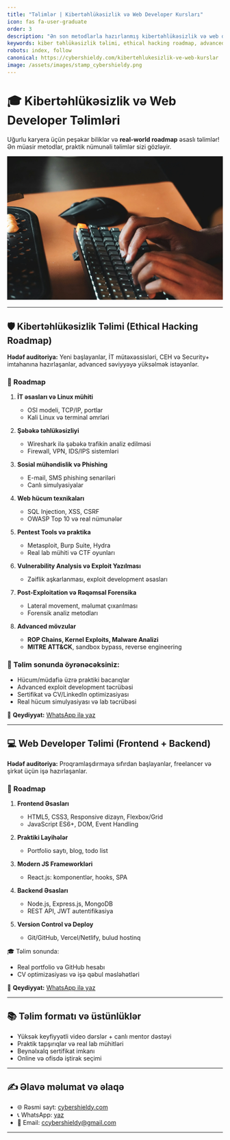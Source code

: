 ```yaml
---
title: "Təlimlər | Kibertəhlükəsizlik və Web Developer Kursları"
icon: fas fa-user-graduate
order: 3
description: "Ən son metodlarla hazırlanmış kibertəhlükəsizlik və web developer təlimləri. Real-world praktika, advanced hacking roadmap və modern web proqramlaşdırma. Tələbələr üçün SEO dostu kurslar."
keywords: kiber təhlükəsizlik təlimi, ethical hacking roadmap, advanced hacking kursu, web developer təlimi, frontend backend roadmap, CEH hazırlıq, OSCP, penetration testing, OWASP, real hacking, web proqramlaşdırma kursu, React, Node.js, MongoDB, online təlimlər, tələbə üçün təlim
robots: index, follow
canonical: https://cybershieldy.com/kibertehlukesizlik-ve-web-kurslar
image: /assets/images/stamp_cybershieldy.png
---
```


<script type="application/ld+json">
{
  "@context": "https://schema.org",
  "@type": "Course",
  "name": "Kibertəhlükəsizlik və Web Developer Təlimləri",
  "description": "Ən son metodlarla hazırlanmış kibertəhlükəsizlik və web developer təlimləri. Real-world praktika, advance hacking roadmap və modern web proqramlaşdırma. Tələbələr üçün SEO dostu kurslar.",
  "provider": {
    "@type": "Organization",
    "name": "CyberShieldy",
    "sameAs": "https://cybershieldy.com"
  }
}
</script>

# 🎓 Kibertəhlükəsizlik və Web Developer Təlimləri

Uğurlu karyera üçün peşəkar biliklər və **real-world roadmap** əsaslı təlimlər!  
Ən müasir metodlar, praktik nümunəli təlimlər sizi gözləyir.

![Kibertəhlükəsizlik və Web Developer Təlimləri Banner](/assets/images/123.webp "Kibertəhlükəsizlik və Web Developer Təlimləri")

---

## 🛡️ Kibertəhlükəsizlik Təlimi (Ethical Hacking Roadmap)

**Hədəf auditoriya:** Yeni başlayanlar, İT mütəxəssisləri, CEH və Security+ imtahanına hazırlaşanlar, advanced səviyyəyə yüksəlmək istəyənlər.  



### 🚀 Roadmap

1. **İT əsasları və Linux mühiti**
   - OSI modeli, TCP/IP, portlar
   - Kali Linux və terminal əmrləri

2. **Şəbəkə təhlükəsizliyi**
   - Wireshark ilə şəbəkə trafikin analiz edilməsi
   - Firewall, VPN, IDS/IPS sistemləri

3. **Sosial mühəndislik və Phishing**
   - E-mail, SMS phishing senariləri
   - Canlı simulyasiyalar

4. **Web hücum texnikaları**
   - SQL Injection, XSS, CSRF
   - OWASP Top 10 və real nümunələr

5. **Pentest Tools və praktika**
   - Metasploit, Burp Suite, Hydra
   - Real lab mühiti və CTF oyunları

6. **Vulnerability Analysis və Exploit Yazılması**
   - Zəiflik aşkarlanması, exploit development əsasları

7. **Post-Exploitation və Rəqəmsal Forensika**
   - Lateral movement, məlumat çıxarılması
   - Forensik analiz metodları

8. **Advanced mövzular**
   - **ROP Chains, Kernel Exploits, Malware Analizi**
   - **MITRE ATT&CK**, sandbox bypass, reverse engineering

### 🎯 Təlim sonunda öyrənəcəksiniz:
- Hücum/müdafiə üzrə praktiki bacarıqlar  
- Advanced exploit development təcrübəsi  
- Sertifikat və CV/LinkedIn optimizasiyası  
- Real hücum simulyasiyası və lab təcrübəsi

📲 **Qeydiyyat:** [WhatsApp ilə yaz](https://wa.me/994555182523?text=Kiber+T%C9%99hl%C3%BCk%C9%99sizlik+t%C9%99limin%C9%99+qo%C5%9Fulmaq+ist%C9%99yir%C9%99m)

---

## 💻 Web Developer Təlimi (Frontend + Backend)

**Hədəf auditoriya:** Proqramlaşdırmaya sıfırdan başlayanlar, freelancer və şirkət üçün işə hazırlaşanlar.  


### 🚀 Roadmap

1. **Frontend Əsasları**
   - HTML5, CSS3, Responsive dizayn, Flexbox/Grid
   - JavaScript ES6+, DOM, Event Handling

2. **Praktiki Layihələr**
   - Portfolio saytı, blog, todo list

3. **Modern JS Frameworkləri**
   - React.js: komponentlər, hooks, SPA

4. **Backend Əsasları**
   - Node.js, Express.js, MongoDB
   - REST API, JWT autentifikasiya

5. **Version Control və Deploy**
   - Git/GitHub, Vercel/Netlify, bulud hostinq

🎓 Təlim sonunda:
- Real portfolio və GitHub hesabı  
- CV optimizasiyası və işə qəbul məsləhətləri

📲 **Qeydiyyat:** [WhatsApp ilə yaz](https://wa.me/994555182523?text=Web+Developer+t%C9%99limin%C9%99+qo%C5%9Fulmaq+ist%C9%99yir%C9%99m)

---

## 📚 Təlim formatı və üstünlüklər

- Yüksək keyfiyyətli video dərslər + canlı mentor dəstəyi  
- Praktik tapşırıqlar və real lab mühitləri  
- Beynəlxalq sertifikat imkanı  
- Online və ofisdə iştirak seçimi

---

## ✍️ Əlavə məlumat və əlaqə

- 🌐 Rəsmi sayt: [cybershieldy.com](https://cybershieldy.com)  
- 📞 WhatsApp: [yaz](https://wa.me/994555182523)  
- 📧 Email: [ccybershieldy@gmail.com](mailto:ccybershieldy@gmail.com)  

---

<script type="application/ld+json">
{
  "@context": "https://schema.org",
  "@type": "FAQPage",
  "mainEntity": [
    {
      "@type": "Question",
      "name": "Kibertəhlükəsizlik təlimi kimlər üçündür?",
      "acceptedAnswer": {
        "@type": "Answer",
        "text": "Yeni başlayanlar, IT mütəxəssisləri, CEH və Security+ imtahanına hazırlaşanlar, advanced səviyyəyə yüksəlmək istəyənlər."
      }
    },
    {
      "@type": "Question",
      "name": "Web developer təlimi kimlər üçün uyğundur?",
      "acceptedAnswer": {
        "@type": "Answer",
        "text": "Proqramlaşdırmaya sıfırdan başlayanlar, freelancer və şirkət üçün işə hazırlaşanlar, modern web tətbiqləri qurmaq istəyənlər."
      }
    },
    {
      "@type": "Question",
      "name": "Təlim sonunda nələr əldə ediləcək?",
      "acceptedAnswer": {
        "@type": "Answer",
        "text": "Praktik biliklər, sertifikat, CV və LinkedIn optimizasiyası, real hücum və layihə simulyasiyaları."
      }
    }
  ]
}
</script>
